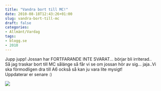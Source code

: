 ```yaml
---
title: "Vandra bort till MC!"
date: 2010-08-18T12:43:26+01:00
slug: vandra-bort-till-mc
draft: false
categories:
- Allmänt/Vardag
tags:
- blogg.se
- 2010
---
```

Jupp jupp! Jossan har FORTFARANDE INTE SVARAT... börjar bli irriterad.. Så jag traskar bort till MC sålänge så får vi se om jossan hör av sig... jaja..Vi ska förmodligen dra till A6 också så kan ju vara lite mysigt!  
Uppdaterar er senare :)  
  
  
![](/assets/images/blogg.se/mcrckeruttungan16april07_103279280.jpg)